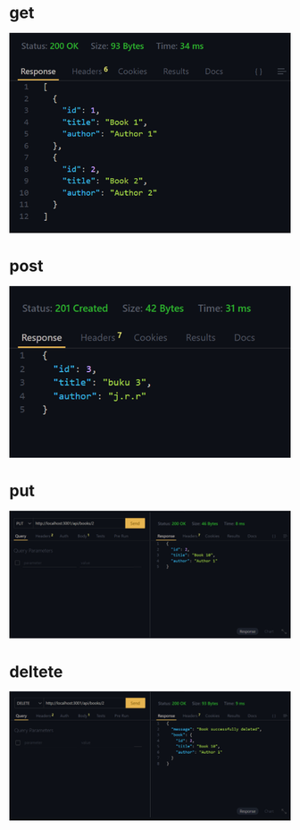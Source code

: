 # get
![GET](image.png)
# post
![POST](image-1.png)
# put
![PUT](image-2.png)
# deltete
![DELETE](image-3.png)
